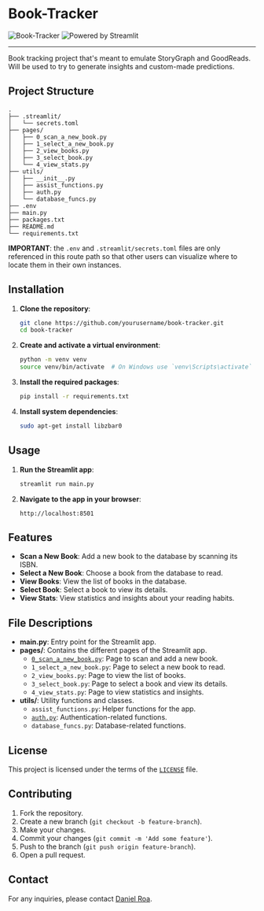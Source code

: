 # Book-Tracker

![Book-Tracker](https://img.shields.io/website?url=https%3A%2F%2Fbook-tracker.streamlit.app&up_message=online&up_color=blue&down_message=offline&down_color=red&link=https%3A%2F%2Fbook-tracker.streamlit.app%2F)
![Powered by Streamlit](https://img.shields.io/badge/Powered%20by-Streamlit-ff4b4b)

---

Book tracking project that's meant to emulate StoryGraph and GoodReads. Will be used to try to generate insights and custom-made predictions.

## Project Structure

```
.
├── .streamlit/
│   └── secrets.toml
├── pages/
│   ├── 0_scan_a_new_book.py
│   ├── 1_select_a_new_book.py
│   ├── 2_view_books.py
│   ├── 3_select_book.py
│   └── 4_view_stats.py
├── utils/
│   ├── __init__.py
│   ├── assist_functions.py
│   ├── auth.py
│   └── database_funcs.py
├── .env
├── main.py
├── packages.txt
├── README.md
└── requirements.txt
```

__IMPORTANT__: the `.env` and `.streamlit/secrets.toml` files are only referenced in this route path so that other users can visualize where to locate them in their own instances.

## Installation

1. **Clone the repository**:
    ```sh
    git clone https://github.com/yourusername/book-tracker.git
    cd book-tracker
    ```

2. **Create and activate a virtual environment**:
    ```sh
    python -m venv venv
    source venv/bin/activate  # On Windows use `venv\Scripts\activate`
    ```

3. **Install the required packages**:
    ```sh
    pip install -r requirements.txt
    ```

4. **Install system dependencies**:
    ```sh
    sudo apt-get install libzbar0
    ```

## Usage

1. **Run the Streamlit app**:
    ```sh
    streamlit run main.py
    ```

2. **Navigate to the app in your browser**:
    ```
    http://localhost:8501
    ```

## Features

- **Scan a New Book**: Add a new book to the database by scanning its ISBN.
- **Select a New Book**: Choose a book from the database to read.
- **View Books**: View the list of books in the database.
- **Select Book**: Select a book to view its details.
- **View Stats**: View statistics and insights about your reading habits.

## File Descriptions

- **main.py**: Entry point for the Streamlit app.
- **pages/**: Contains the different pages of the Streamlit app.
  - [`0_scan_a_new_book.py`](command:_github.copilot.openRelativePath?%5B%7B%22scheme%22%3A%22file%22%2C%22authority%22%3A%22%22%2C%22path%22%3A%22%2FUsers%2Fdanielroa%2FLibrary%2FMobile%20Documents%2Fcom~apple~CloudDocs%2FProgramming%2FData-Exploration%2FBook-Tracker%2Fpages%2F0_scan_a_new_book.py%22%2C%22query%22%3A%22%22%2C%22fragment%22%3A%22%22%7D%5D "/Users/danielroa/Library/Mobile Documents/com~apple~CloudDocs/Programming/Data-Exploration/Book-Tracker/pages/0_scan_a_new_book.py"): Page to scan and add a new book.
  - `1_select_a_new_book.py`: Page to select a new book to read.
  - `2_view_books.py`: Page to view the list of books.
  - `3_select_book.py`: Page to select a book and view its details.
  - `4_view_stats.py`: Page to view statistics and insights.
- **utils/**: Utility functions and classes.
  - `assist_functions.py`: Helper functions for the app.
  - [`auth.py`](command:_github.copilot.openSymbolFromReferences?%5B%22auth.py%22%2C%5B%7B%22uri%22%3A%7B%22%24mid%22%3A1%2C%22fsPath%22%3A%22%2FUsers%2Fdanielroa%2FLibrary%2FMobile%20Documents%2Fcom~apple~CloudDocs%2FProgramming%2FData-Exploration%2FBook-Tracker%2FLICENSE%22%2C%22external%22%3A%22file%3A%2F%2F%2FUsers%2Fdanielroa%2FLibrary%2FMobile%2520Documents%2Fcom~apple~CloudDocs%2FProgramming%2FData-Exploration%2FBook-Tracker%2FLICENSE%22%2C%22path%22%3A%22%2FUsers%2Fdanielroa%2FLibrary%2FMobile%20Documents%2Fcom~apple~CloudDocs%2FProgramming%2FData-Exploration%2FBook-Tracker%2FLICENSE%22%2C%22scheme%22%3A%22file%22%7D%2C%22pos%22%3A%7B%22line%22%3A631%2C%22character%22%3A35%7D%7D%2C%7B%22uri%22%3A%7B%22%24mid%22%3A1%2C%22fsPath%22%3A%22%2FUsers%2Fdanielroa%2FLibrary%2FMobile%20Documents%2Fcom~apple~CloudDocs%2FProgramming%2FData-Exploration%2FBook-Tracker%2Fpages%2F0_scan_a_new_book.py%22%2C%22external%22%3A%22file%3A%2F%2F%2FUsers%2Fdanielroa%2FLibrary%2FMobile%2520Documents%2Fcom~apple~CloudDocs%2FProgramming%2FData-Exploration%2FBook-Tracker%2Fpages%2F0_scan_a_new_book.py%22%2C%22path%22%3A%22%2FUsers%2Fdanielroa%2FLibrary%2FMobile%20Documents%2Fcom~apple~CloudDocs%2FProgramming%2FData-Exploration%2FBook-Tracker%2Fpages%2F0_scan_a_new_book.py%22%2C%22scheme%22%3A%22file%22%7D%2C%22pos%22%3A%7B%22line%22%3A165%2C%22character%22%3A16%7D%7D%5D%5D "Go to definition"): Authentication-related functions.
  - `database_funcs.py`: Database-related functions.

## License

This project is licensed under the terms of the [`LICENSE`](command:_github.copilot.openRelativePath?%5B%7B%22scheme%22%3A%22file%22%2C%22authority%22%3A%22%22%2C%22path%22%3A%22%2FUsers%2Fdanielroa%2FLibrary%2FMobile%20Documents%2Fcom~apple~CloudDocs%2FProgramming%2FData-Exploration%2FBook-Tracker%2FLICENSE%22%2C%22query%22%3A%22%22%2C%22fragment%22%3A%22%22%7D%5D "/Users/danielroa/Library/Mobile Documents/com~apple~CloudDocs/Programming/Data-Exploration/Book-Tracker/LICENSE") file.

## Contributing

1. Fork the repository.
2. Create a new branch (`git checkout -b feature-branch`).
3. Make your changes.
4. Commit your changes (`git commit -m 'Add some feature'`).
5. Push to the branch (`git push origin feature-branch`).
6. Open a pull request.

## Contact

For any inquiries, please contact [Daniel Roa](mailto:danielroaglz@gmail.com).
